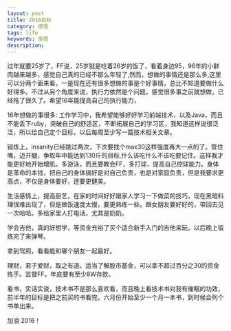 ```yaml
---
layout: post
title: 2016目标
category: 感悟
tags: life
keywords: 感悟
description:
---
```


  过年就要25岁了，FF说，25岁就是吃着26岁的饭了，看着身边95，96年的小鲜肉越来越多，感觉自己真的已经不那么年轻了,然而，想做的事情还是那么多,这里可以分两个面来看，一是现在还有很多想做的事是个好事情，总比不知道要做什么好得多。不过从另个角度来说，执行力依然是个问题，感觉很多事之前就想做，已经拖了很久了。希望16年能提高自己的执行能力，

  16年想做的事很多:
  工作学习中，我希望能够好好学习前端技术，以及Java，而且不能丢下ruby，突破自己的舒适区，不断拓展自己的学习区，我知道这样说很泛泛，所以给自己定个目标，以后每周至少写一篇技术相关文章。

  锻炼上，insanity已经跳过两次，下次要找个max30这样强度再大一点的了。管住嘴，迈开腿，争取年中能达到130斤的目标,什么该吃什么不该吃要记住。这样我才能更好地开始增肌。多游泳，而且要教会FF，多打球，提高自己控球能力。身体是革命的本钱，把自己的身体搞好是对自己负责，也是对家庭负责，但是我要求更高点，不仅是身体要好，还要更健美。

  生活感情上，提高厨艺，在家的时间好好跟家人学习一下做菜的技巧，现在黑暗料理很难出现了，但是做饭速度太慢，要更熟练一些。跟女朋友要好好的，带回去见一次哈哈。多给家里人打电话，尤其是奶奶。

  学会吉他，真的好想学，等资金充裕了买个适合新手入门的吉他来玩。以后晚上锻炼完了来弹琴。

  拿到驾照，看看能和哪个朋友一起最好。

  理财，君子爱财，取之有道。适当了解股市基金，可以拿不超过百分之30的资金练手。监督FF。年底要有至少8W存款。

  看书，实话实说，技术书不是那么喜欢看，而且晚上看技术书对我有催眠的功效，前半年的目标是把之前买的书看完。六月份开始至少一个月一本书，到时候会列个书单出来。

  加油 2016！

